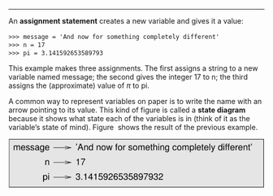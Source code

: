 ---------------------

An <span>**assignment statement**</span> creates a new variable and gives it a value:

    >>> message = 'And now for something completely different'
    >>> n = 17
    >>> pi = 3.141592653589793

This example makes three assignments. The first assigns a string to a new variable named <span>message</span>; the second gives the integer <span>17</span> to <span>n</span>; the third assigns the (approximate) value of $\pi$ to <span>pi</span>.

A common way to represent variables on paper is to write the name with an arrow pointing to its value. This kind of figure is called a <span>**state diagram**</span> because it shows what state each of the variables is in (think of it as the variable’s state of mind). Figure  shows the result of the previous example.

![image](/.guides/img/state2.jpg)



